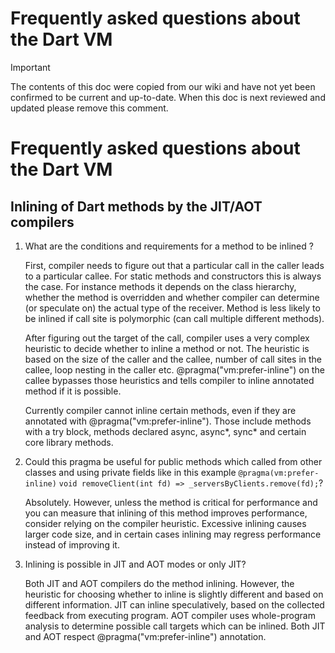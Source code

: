# Frequently asked questions about the Dart VM

> [!IMPORTANT]
> The contents of this doc were copied from our wiki and have not yet been
> confirmed to be current and up-to-date. When this doc is next reviewed and
> updated please remove this comment.

# Frequently asked questions about the Dart VM

## Inlining of Dart methods by the JIT/AOT compilers

1. What are the conditions and requirements for a method to be inlined ?

    First, compiler needs to figure out that a particular call in the caller leads to a particular callee. For static methods and constructors this is always the case. For instance methods it depends on the class hierarchy, whether the method is overridden and whether compiler can determine (or speculate on) the actual type of the receiver. Method is less likely to be inlined if call site is polymorphic (can call multiple different methods).
    
    After figuring out the target of the call, compiler uses a very complex heuristic to decide whether to inline a method or not. The heuristic is based on the size of the caller and the callee, number of call sites in the callee, loop nesting in the caller etc. @pragma("vm:prefer-inline") on the callee bypasses those heuristics and tells compiler to inline annotated method if it is possible.

    Currently compiler cannot inline certain methods, even if they are annotated with @pragma("vm:prefer-inline"). Those include methods with a try block, methods declared async, async*, sync* and certain core library methods.


2. Could this pragma be useful for public methods which called from other classes and using private fields like in this example
  `@pragma(vm:prefer-inline)`
  `void removeClient(int fd) => _serversByClients.remove(fd);`?

    Absolutely. However, unless the method is critical for performance and you can measure that inlining of this method improves performance, consider relying on the compiler heuristic. Excessive inlining causes larger code size, and in certain cases inlining may regress performance instead of improving it.

3. Inlining is possible in JIT and AOT modes or only JIT?

    Both JIT and AOT compilers do the method inlining. However, the heuristic for choosing whether to inline is slightly different and based on different information. JIT can inline speculatively, based on the collected feedback from executing program. AOT compiler uses whole-program analysis to determine possible call targets which can be inlined. Both JIT and AOT respect @pragma("vm:prefer-inline") annotation.
